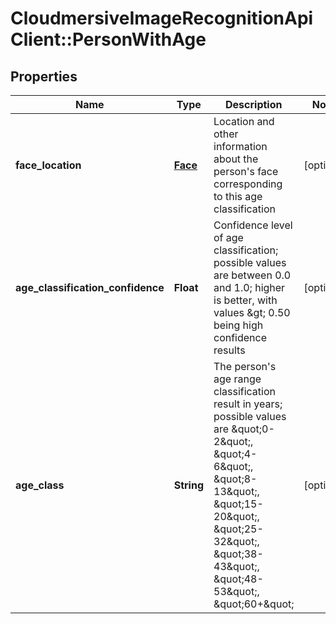 # CloudmersiveImageRecognitionApiClient::PersonWithAge

## Properties
Name | Type | Description | Notes
------------ | ------------- | ------------- | -------------
**face_location** | [**Face**](Face.md) | Location and other information about the person&#39;s face corresponding to this age classification | [optional] 
**age_classification_confidence** | **Float** | Confidence level of age classification; possible values are between 0.0 and 1.0; higher is better, with values &amp;gt; 0.50 being high confidence results | [optional] 
**age_class** | **String** | The person&#39;s age range classification result in years; possible values are \&quot;0-2\&quot;, \&quot;4-6\&quot;, \&quot;8-13\&quot;, \&quot;15-20\&quot;, \&quot;25-32\&quot;, \&quot;38-43\&quot;, \&quot;48-53\&quot;, \&quot;60+\&quot; | [optional] 


